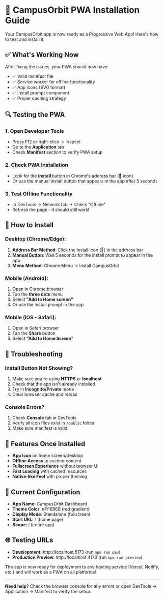 # 🚀 CampusOrbit PWA Installation Guide

Your CampusOrbit app is now ready as a Progressive Web App! Here's how to test and install it:

## ✅ What's Working Now

After fixing the issues, your PWA should now have:
- ✅ Valid manifest file
- ✅ Service worker for offline functionality
- ✅ App icons (SVG format)
- ✅ Install prompt component
- ✅ Proper caching strategy

## 🔍 Testing the PWA

### 1. Open Developer Tools
- Press F12 or right-click → Inspect
- Go to the **Application** tab
- Check **Manifest** section to verify PWA setup

### 2. Check PWA Installation
- Look for the **install** button in Chrome's address bar (🔽 icon)
- Or use the manual install button that appears in the app after 5 seconds

### 3. Test Offline Functionality
- In DevTools → Network tab → Check "Offline"
- Refresh the page - it should still work!

## 📱 How to Install

### Desktop (Chrome/Edge):
1. **Address Bar Method**: Click the install icon (🔽) in the address bar
2. **Manual Button**: Wait 5 seconds for the install prompt to appear in the app
3. **Menu Method**: Chrome Menu → Install CampusOrbit

### Mobile (Android):
1. Open in Chrome browser
2. Tap the **three dots** menu
3. Select **"Add to Home screen"**
4. Or use the install prompt in the app

### Mobile (iOS - Safari):
1. Open in Safari browser
2. Tap the **Share** button
3. Select **"Add to Home Screen"**

## 🐛 Troubleshooting

### Install Button Not Showing?
1. Make sure you're using **HTTPS** or **localhost**
2. Check that the app isn't already installed
3. Try in **Incognito/Private** mode
4. Clear browser cache and reload

### Console Errors?
1. Check **Console** tab in DevTools
2. Verify all icon files exist in `/public` folder
3. Make sure manifest is valid

## 🎯 Features Once Installed

- **App Icon** on home screen/desktop
- **Offline Access** to cached content
- **Fullscreen Experience** without browser UI
- **Fast Loading** with cached resources
- **Native-like Feel** with proper theming

## 🔧 Current Configuration

- **App Name**: CampusOrbit Dashboard
- **Theme Color**: #FF6B6B (red gradient)
- **Display Mode**: Standalone (fullscreen)
- **Start URL**: / (home page)
- **Scope**: / (entire app)

## 🌐 Testing URLs

- **Development**: http://localhost:5173 (run `npm run dev`)
- **Production Preview**: http://localhost:4173 (run `npm run preview`)

The app is now ready for deployment to any hosting service (Vercel, Netlify, etc.) and will work as a PWA on all platforms!

---

**Need help?** Check the browser console for any errors or open DevTools → Application → Manifest to verify the setup.
